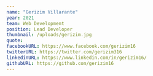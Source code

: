 ```yaml
---
name: "Gerizim Villarante"
year: 2021
team: Web Development
position: Lead Developer
thumbnail: /uploads/gerizim.jpg
quote:
facebookURL: https://www.facebook.com/gerizim16
twitterURL: https://twitter.com/gerizim316
linkedinURL: https://www.linkedin.com/in/gerizim16/
githubURL: https://github.com/gerizim16
---
```

